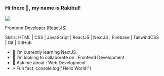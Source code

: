 ### Hi there 👋, my name is Rakibul!
![](https://scontent.fdac151-1.fna.fbcdn.net/v/t39.30808-6/393164164_699984235525703_6793634370915119300_n.png?_nc_cat=109&ccb=1-7&_nc_sid=783fdb&_nc_ohc=sF9VCWI19hYAX_AXT9r&_nc_ht=scontent.fdac151-1.fna&oh=00_AfCwmJMnb4Y0EqG0ltkLMFEyv2MMqYEwKuB15pnaaXltYg&oe=65BC47A2)

Frontend Developer (ReactJS)

Skills: HTML | CSS | JavaScript | ReactJS | NextJS | Firebase | TailwindCSS | Git | GitHub

- 🌱 I’m currently learning NextJS 
- 👯 I’m looking to collaborate on : Frontend Development 
- 💬 Ask me about : Web Development 
- ⚡ Fun fact: console.log("Hello World!") 




